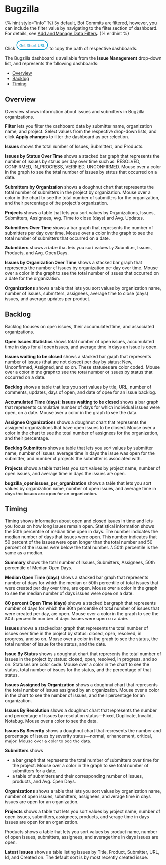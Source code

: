 # Bugzilla

{% hint style="info" %}
By default, Bot Commits are filtered, however, you can include the filter value by navigating to the filter section of dashboard. For details, see [Add and Manage Data Filters](../../filter-data/add-and-manage-data-filters.md).
{% endhint %}

Click ![](../../../.gitbook/assets/get-short-url.png) to copy the path of respective dashboards.

The Bugzilla dashboard is available from the **Issue Management** drop-down list, and represents the following dashboards:

* [Overview](bugzilla.md#Bugzilla-Bugzilla>Overview)
* [Backlog](bugzilla.md#backlog)
* [Timing](bugzilla.md#timing)

## Overview <a id="Bugzilla-Bugzilla&gt;Overview"></a>

Overview shows information about issues and submitters in Bugzilla organizations.

**Filter** lets you filter the dashboard data by submitter name, organization name, and project. Select values from the respective drop-down lists, and click **Apply changes** to filter the dashboard as per selection.

**Issues** shows the total number of Issues, Submitters, and Products.

**Issues by Status Over Time** shows a stacked bar graph that represents the number of issues by status per day over time such as: RESOLVED, CONFIRMED, IN\_PROGRESS, VERIFIED, UNCONFIRMED. Mouse over a color in the graph to see the total number of issues by status that occurred on a date.

**Submitters by Organization** shows a doughnut chart that represents the total number of submitters in the project by organization. Mouse over a color in the chart to see the total number of submitters for the organization, and their percentage of the project's organization.

**Projects** shows a table that lets you sort values by Organizations, Issues, Submitters, Assignees, Avg. Time to close \(days\) and Avg. Updates.

**Submitters Over Time** shows a bar graph that represents the number of submitters per day over time. Mouse over a color in the graph to see the total number of submitters that occurred on a date.

**Submitters** shows a table that lets you sort values by Submitter, Issues, Products, and Avg. Open Days.

**Issues by Organization Over Time** shows a stacked bar graph that represents the number of issues by organization per day over time. Mouse over a color in the graph to see the total number of issues that occurred on a date for the organization.

**Organizations** shows a table that lets you sort values by organization name, number of issues, submitters, assignees, average time to close \(days\) issues, and average updates per product.

## Backlog

Backlog focuses on open issues, their accumulated time, and associated organizations.

**Open Issues Statistics** shows total number of open issues, accumulated time in days for all open issues, and average time in days an issue is open.

**Issues waiting to be closed** shows a stacked bar graph that represents number of issues \(that are not closed\) per day by status: New, Unconfirmed, Assigned, and so on. These statuses are color coded. Mouse over a color in the graph to see the total number of issues by status that occurred on a date.

**Backlog** shows a table that lets you sort values by title, URL, number of comments, updates, days of open, and date of open for an issue backlog.

**Accumulated Time \(days\): Issues waiting to be closed** shows a bar graph that represents cumulative number of days for which individual issues were open, on a date. Mouse over a color in the graph to see the data.

**Assignee Organizations** shows a doughnut chart that represents the assigned organizations that have open issues to be closed. Mouse over a color in the chart to see the total number of assignees for the organization, and their percentage.

**Backlog Submitters** shows a table that lets you sort values by submitter name, number of issues, average time in days the issue was open for the submitter, and number of projects the submitter is associated with.

**Projects** shows a table that lets you sort values by project name, number of open issues, and average time in days the issues are open.

**bugzilla\_openissues\_per\_organization** shows a table that lets you sort values by organization name, number of open issues, and average time in days the issues are open for an organization.

## Timing

Timing shows information about open and closed issues in time and lets you focus on how long Issues remain open. Statistical information shows the 50th percentile of median time open in days. The number indicates the median number of days that issues were open. This number indicates that 50 percent of the issues were open longer than the total number and 50 percent of the issues were below the total number. A 50th percentile is the same as a median.

**Summary** shows the total number of Issues, Submitters, Assignees, 50th percentile of Median Open Days.

**Median Open Time \(days\)** shows a stacked bar graph that represents number of days for which the median or 50th percentile of total issues that were created per day over time, are open. Mouse over a color in the graph to see the median number of days issues were open on a date.

**80 percent Open Time \(days\)** shows a stacked bar graph that represents number of days for which the 80th percentile of total number of issues that were created per day, are open. Mouse over a color in the graph to see the 80th percentile number of days issues were open on a date.

**Issues** shows a stacked bar graph that represents the total number of issues over time in the project by status: closed, open, resolved, in progress, and so on. Mouse over a color in the graph to see the status, the total number of issue for the status, and the date.

**Issue By Status** shows a doughnut chart that represents the total number of issues in the project by status: closed, open, resolved, in progress, and so on. Statuses are color code. Mouse over a color in the chart to see the status, total number of issues for the status, and the percentage of that status.

**Issues Assigned by Organization** shows a doughnut chart that represents the total number of issues assigned by an organization. Mouse over a color in the chart to see the number of issues, and their percentage for an organization.

**Issues By Resolution** shows a doughnut chart that represents the number and percentage of issues by resolution status—Fixed, Duplicate, Invalid, Notabug. Mouse over a color to see the data.

**Issues By Severity** shows a doughnut chart that represents the number and percentage of issues by severity status—normal, enhancement, critical, major. Mouse over a color to see the data.

**Submitters** shows

* a bar graph that represents the total number of submitters over time for the project. Mouse over a color in the graph to see total number of submitters for a date.
* a table of submitters and their corresponding number of Issues, products, and Avg. Open Days.

**Organizations** shows a table that lets you sort values by organization name, number of open issues, submitters, assignees, and verage time in days issues are open for an organization.

**Projects** shows a table that lets you sort values by project name, number of open issues, submitters,  assignees, products, and verage time in days issues are open for an organization.

Products shows a table that lets you sort values by product name, number of open issues, submitters, assignees, and average time in days issues are open.

**Latest Issues** shows a table listing issues by Title, Product, Submitter, URL, Id, and Created on. The default sort is by most recently created issue.

